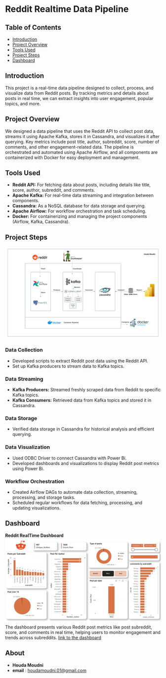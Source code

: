 # Reddit Realtime Data Pipeline

## Table of Contents
- [Introduction](#introduction)
- [Project Overview](#project-overview)
- [Tools Used](#tools-used)
- [Project Steps](#project-steps)
- [Dashboard](#dashboard)

## Introduction
This project is a real-time data pipeline designed to collect, process, and visualize data from Reddit posts. By tracking metrics and details about posts in real time, we can extract insights into user engagement, popular topics, and more. 

## Project Overview
We designed a data pipeline that uses the Reddit API to collect post data, streams it using Apache Kafka, stores it in Cassandra, and visualizes it after querying. Key metrics include post title, author, subreddit, score, number of comments, and other engagement-related data. The pipeline is orchestrated and automated using Apache Airflow, and all components are containerized with Docker for easy deployment and management.

## Tools Used
- **Reddit API:** For fetching data about posts, including details like title, score, author, subreddit, and comments.
- **Apache Kafka:** For real-time data streaming and integration between components.
- **Cassandra:** As a NoSQL database for data storage and querying.
- **Apache Airflow:** For workflow orchestration and task scheduling.
- **Docker:** For containerizing and managing the project components (Airflow, Kafka, Cassandra).

## Project Steps

![Data Pipeline Architecture](https://github.com/houda-moudni/Reddit-Data-Pipeline/blob/main/statics/reddit_data_pipeline.png)

### Data Collection
- Developed scripts to extract Reddit post data using the Reddit API.
- Set up Kafka producers to stream data to Kafka topics.

### Data Streaming
- **Kafka Producers:** Streamed freshly scraped data from Reddit to specific Kafka topics.
- **Kafka Consumers:** Retrieved data from Kafka topics and stored it in Cassandra.

### Data Storage
- Verified data storage in Cassandra for historical analysis and efficient querying.

### Data Visualization
- Used ODBC Driver to connect Cassandra with Power Bi.
- Developed dashboards and visualizations to display Reddit post metrics using Power Bi.

### Workflow Orchestration
- Created Airflow DAGs to automate data collection, streaming, processing, and storage tasks.
- Scheduled regular workflows for data fetching, processing, and updating visualizations.

## Dashboard
**Reddit RealTime Dashboard**
![Dashboard](https://github.com/houda-moudni/Reddit-Data-Pipeline/blob/main/statics/dashboard.png)
The dashboard presents various Reddit post metrics like post subreddit, score, and comments in real time, helping users to monitor engagement and trends across subreddits.
[link to the dashboard](https://app.powerbi.com/reportEmbed?reportId=de6510bf-410a-480a-aa17-14f1a398363b&autoAuth=true&ctid=04d6a2f0-64b2-4e71-b348-646401d08ee8)
## About
- **Houda Moudni**
- **email** : houdamoudni.01@gmail.com


